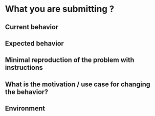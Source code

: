 <!--
PLEASE HELP US PROCESS GITHUB ISSUES FASTER BY PROVIDING THE FOLLOWING INFORMATION.

ISSUES MISSING IMPORTANT INFORMATION MAY BE CLOSED WITHOUT INVESTIGATION.
-->

<!-- Please search GitHub for a similar issue or PR before submitting -->

# What you are submitting ?

<!-- 
E.g.
    bug report,
    feature request,
    performance issue,
    regression (a behavior that used to work and stopped working in a new release),
    documentation issue or request,
    or others... (Please describe)
-->

## Current behavior

<!-- Describe how the issue manifests. -->

## Expected behavior

<!-- Describe what the desired behavior would be. -->

## Minimal reproduction of the problem with instructions

<!--
For bug reports please provide the *STEPS TO REPRODUCE* and if possible a *MINIMAL DEMO* of the problem via github repo or similar tools.
-->

## What is the motivation / use case for changing the behavior?

<!-- Describe the motivation or the concrete use case. -->

## Environment

<!-- Anything may be useful?  Platform, Operating system version, IDE, package manager, HTTP server, ... -->
